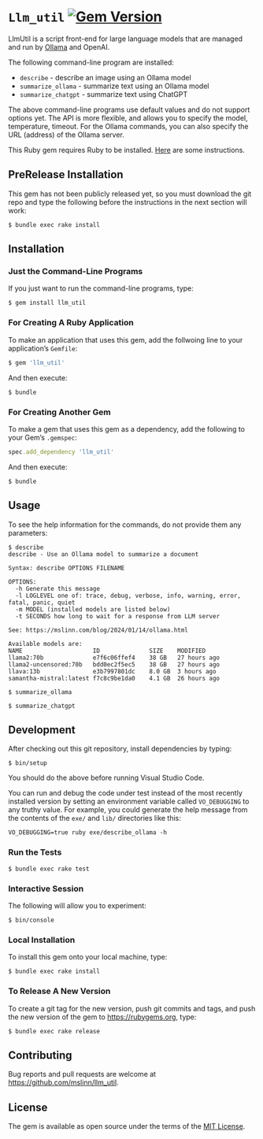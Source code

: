 # `Llm_util` [![Gem Version](https://badge.fury.io/rb/llm_util.svg)](https://badge.fury.io/rb/llm_util)

LlmUtil is a script front-end for large language models that are managed and run by [Ollama](https://ollama.ai/) and OpenAI.

The following command-line program are installed:

* `describe` - describe an image using an Ollama model
* `summarize_ollama` - summarize text using an Ollama model
* `summarize_chatgpt` - summarize text using ChatGPT

The above command-line programs use default values and do not support options yet.
The API is more flexible, and allows you to specify the model, temperature, timeout.
For the Ollama commands, you can also specify the URL (address) of the Ollama server.

This Ruby gem requires Ruby to be installed.
[Here](https://www.mslinn.com/ruby/1000-ruby-setup.html) are some instructions.


## PreRelease Installation

This gem has not been publicly released yet, so you must download the git repo and
type the following before the instructions in the next section will work:

```shell
$ bundle exec rake install
```


## Installation

### Just the Command-Line Programs

If you just want to run the command-line programs, type:

```shell
$ gem install llm_util
```


### For Creating A Ruby Application

To make an application that uses this gem, add the follwoing line to your application&rsquo;s `Gemfile`:

```ruby
$ gem 'llm_util'
```

And then execute:

```shell
$ bundle
```


### For Creating Another Gem

To make a gem that uses this gem as a dependency, add the following to your Gem&rsquo;s `.gemspec`:

```ruby
spec.add_dependency 'llm_util'
```

And then execute:

```shell
$ bundle
```


## Usage

To see the help information for the commands, do not provide them any parameters:

```shell
$ describe
describe - Use an Ollama model to summarize a document

Syntax: describe OPTIONS FILENAME

OPTIONS:
  -h Generate this message
  -l LOGLEVEL one of: trace, debug, verbose, info, warning, error, fatal, panic, quiet
  -m MODEL (installed models are listed below)
  -t SECONDS how long to wait for a response from LLM server

See: https://mslinn.com/blog/2024/01/14/ollama.html

Available models are:
NAME                    ID              SIZE    MODIFIED
llama2:70b              e7f6c06ffef4    38 GB   27 hours ago
llama2-uncensored:70b   bdd0ec2f5ec5    38 GB   27 hours ago
llava:13b               e3b7997801dc    8.0 GB  3 hours ago
samantha-mistral:latest f7c8c9be1da0    4.1 GB  26 hours ago
```

```shell
$ summarize_ollama
```

```shell
$ summarize_chatgpt
```


## Development

After checking out this git repository, install dependencies by typing:

```shell
$ bin/setup
```

You should do the above before running Visual Studio Code.

You can run and debug the code under test instead of the most recently installed version
by setting an environment variable called `VO_DEBUGGING` to any truthy value.
For example,
you could generate the help message from the contents of the `exe/` and `lib/` directories like this:

```shell
VO_DEBUGGING=true ruby exe/describe_ollama -h
```


### Run the Tests

```shell
$ bundle exec rake test
```


### Interactive Session

The following will allow you to experiment:

```shell
$ bin/console
```


### Local Installation

To install this gem onto your local machine, type:

```shell
$ bundle exec rake install
```


### To Release A New Version

To create a git tag for the new version, push git commits and tags,
and push the new version of the gem to https://rubygems.org, type:

```shell
$ bundle exec rake release
```


## Contributing

Bug reports and pull requests are welcome at https://github.com/mslinn/llm_util.


## License

The gem is available as open source under the terms of the [MIT License](https://opensource.org/licenses/MIT).
